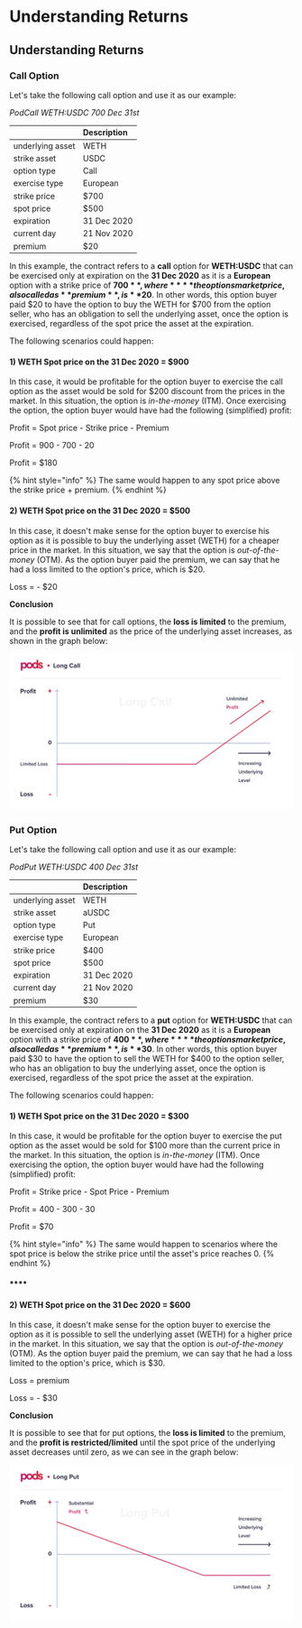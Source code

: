# Understanding Returns

## Understanding Returns

### Call Option

Let's take the following call option and use it as our example: 

_PodCall WETH:USDC 700 Dec 31st_

|  | Description |
| :--- | :--- |
| underlying asset | WETH |
| strike asset | USDC |
| option type | Call |
| exercise type | European |
| strike price | $700 |
| spot price | $500 |
| expiration | 31 Dec 2020 |
| current day | 21 Nov 2020 |
| premium | $20 |

In this example, the contract refers to a **call** option for **WETH:USDC** that can be exercised only at expiration on the **31 Dec 2020** as it is a **European** option with a strike price of **$700**, where ****the options market price, also called as **premium**, is **$20**. In other words, this option buyer paid $20 to have the option to buy the WETH for $700 from the option seller, who has an obligation to sell the underlying asset, once the option is exercised, regardless of the spot price the asset at the expiration. 

The following scenarios could happen:

#### **1\) WETH Spot price on the 31 Dec 2020 = $900**

In this case, it would be profitable for the option buyer to exercise the call option as the asset would be sold for $200 discount from the prices in the market. In this situation, the option is _in-the-money_ \(ITM\).  Once exercising the option, the option buyer would have had the following \(simplified\) profit:

Profit = Spot price - Strike price - Premium 

Profit = 900 - 700 - 20 

Profit = $180 

{% hint style="info" %}
The same would happen to any spot price above the strike price + premium. 
{% endhint %}



#### **2\) WETH Spot price on the 31 Dec 2020 = $500**

In this case, it doesn't make sense for the option buyer to exercise his option as it is possible to buy the underlying asset \(WETH\) for a cheaper price in the market. In this situation, we say that the option is _out-of-the-money_ \(OTM\). As the option buyer paid the premium, we can say that he had a loss limited to the option's price, which is $20. 

Loss = - $20

**Conclusion**

It is possible to see that for call options, the **loss is limited** to the premium, and the **profit is unlimited** as the price of the underlying asset increases, as shown in the graph below:

![](../.gitbook/assets/long-call.png)

### Put Option

Let's take the following call option and use it as our example: 

_PodPut WETH:USDC 400 Dec 31st_

|  | Description |
| :--- | :--- |
| underlying asset | WETH |
| strike asset | aUSDC |
| option type | Put |
| exercise type |  European |
| strike price | $400 |
| spot price | $500 |
| expiration | 31 Dec 2020 |
| current day | 21 Nov 2020 |
| premium | $30 |

In this example, the contract refers to a **put** option for **WETH:USDC** that can be exercised only at expiration on the **31 Dec 2020** as it is a **European** option with a strike price of **$400**, where ****the options market price, also called as **premium**, is **$30**. In other words, this option buyer paid $30 to have the option to sell the WETH for $400 to the option seller, who has an obligation to buy the underlying asset, once the option is exercised, regardless of the spot price the asset at the expiration. 

The following scenarios could happen:

#### **1\) WETH Spot price on the 31 Dec 2020 = $300**

In this case, it would be profitable for the option buyer to exercise the put option as the asset would be sold for $100 more than the current price in the market. In this situation, the option is _in-the-money_ \(ITM\).  Once exercising the option, the option buyer would have had the following \(simplified\) profit:

Profit = Strike price - Spot Price - Premium 

Profit = 400 - 300 - 30 

Profit = $70

{% hint style="info" %}
The same would happen to scenarios where the spot price is below the strike price until the asset's price reaches 0.
{% endhint %}

#### \*\*\*\*

#### **2\) WETH Spot price on the 31 Dec 2020 = $600**

In this case, it doesn't make sense for the option buyer to exercise the option as it is possible to sell the underlying asset \(WETH\) for a higher price in the market. In this situation, we say that the option is _out-of-the-money_ \(OTM\). As the option buyer paid the premium, we can say that he had a loss limited to the option's price, which is $30. 

Loss = premium 

Loss = - $30

**Conclusion**

It is possible to see that for put options, the **loss is limited** to the premium, and the **profit is restricted/limited** until the spot price of the underlying asset decreases until zero, as we can see in the graph below:

![](../.gitbook/assets/long-put.png)



### 

